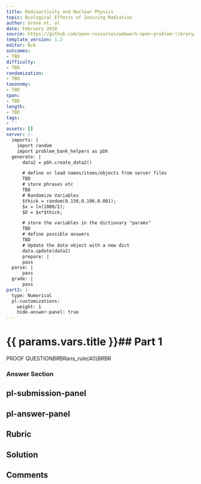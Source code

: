 ```yaml
---
title: Radioactivity and Nuclear Physics
topic: Biological Effects of Ionizing Radiation
author: Urone et. al
date: February 2018
source: https://github.com/open-resources/webwork-open-problem-library/tree/master/Contrib/BrockPhysics/College_Physics_Urone/32.Medical_Applications_of_Nuclear_Physics/32-02.Biological_Effects_Ionizing_Radiation/NU_U17-32-02-006.pg
template_version: 1.2
editor: N/A
outcomes:
- TBD
difficulty:
- TBD
randomization:
- TBD
taxonomy:
- TBD
span:
- TBD
length:
- TBD
tags:
- ''
assets: []
server: |-
  imports: |
    import random
    import problem_bank_helpers as pbh
  generate: |
      data2 = pbh.create_data2()

      # define or load names/items/objects from server files
      TBD
      # store phrases etc
      TBD
      # Randomize Variables
      $thick = random(0.150,0.190,0.001);
      $x = ln(1000/2);
      $D = $x*$thick;

      # store the variables in the dictionary "params"
      TBD
      # define possible answers
      TBD
      # Update the data object with a new dict
      data.update(data2)
      prepare: |
      pass
  parse: |
      pass
  grade: |
      pass
part2: |-
  type: Numerical
  pl-customizations:
    weight: 1
    hide-answer-panel: true
---
```


# {{ params.vars.title }}## Part 1 
PROOF QUESTION$BR$BRans_rule(40)$BR$BR 


### Answer Section 


## pl-submission-panel 


## pl-answer-panel 


## Rubric 


## Solution 


## Comments 


